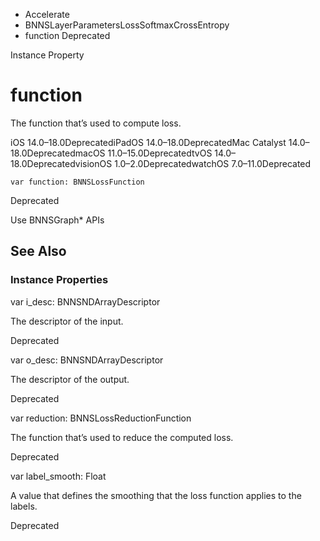 

- Accelerate
- BNNSLayerParametersLossSoftmaxCrossEntropy
-  function Deprecated

Instance Property

# function

The function that’s used to compute loss.

iOS 14.0–18.0DeprecatediPadOS 14.0–18.0DeprecatedMac Catalyst 14.0–18.0DeprecatedmacOS 11.0–15.0DeprecatedtvOS 14.0–18.0DeprecatedvisionOS 1.0–2.0DeprecatedwatchOS 7.0–11.0Deprecated

``` source
var function: BNNSLossFunction
```

Deprecated

Use BNNSGraph\* APIs

## See Also

### Instance Properties

var i_desc: BNNSNDArrayDescriptor

The descriptor of the input.

Deprecated

var o_desc: BNNSNDArrayDescriptor

The descriptor of the output.

Deprecated

var reduction: BNNSLossReductionFunction

The function that’s used to reduce the computed loss.

Deprecated

var label_smooth: Float

A value that defines the smoothing that the loss function applies to the labels.

Deprecated

